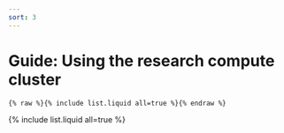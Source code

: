 ```yaml
---
sort: 3
---
```


# Guide: Using the research compute cluster 

```
{% raw %}{% include list.liquid all=true %}{% endraw %}
```
{% include list.liquid all=true %}